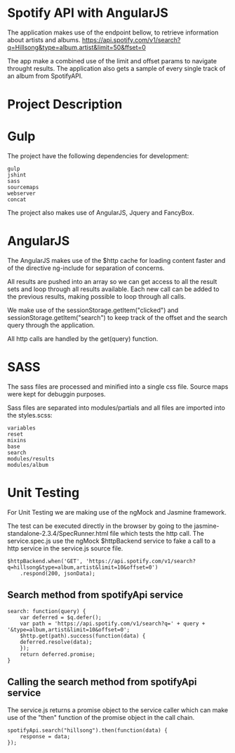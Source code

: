 # Spotify API with AngularJS

The application makes use of the endpoint bellow, to retrieve information about artists and albums. 
https://api.spotify.com/v1/search?q=Hillsong&type=album,artist&limit=50&ffset=0

The app make a combined use of the limit and offset params to navigate throught results.
The application also gets a sample of every single track of an album from SpotifyAPI.


# Project Description


# Gulp

The project have the following dependencies for development:

	gulp
	jshint
	sass 
	sourcemaps 
	webserver 
	concat 

The project also makes use of AngularJS, Jquery and FancyBox.


# AngularJS

The AngularJS makes use of the $http cache for loading content faster and of the directive ng-include for separation of concerns.

All results are pushed into an array so we can get access to all the result sets and loop through all results available. Each new call can be added to the previous results, making possible to loop through all calls.

We make use of the sessionStorage.getItem("clicked") and sessionStorage.getItem("search") to keep track of the offset and the search query through the application.

All http calls are handled by the get(query) function.

# SASS

The sass files are processed and minified into a single css file. Source maps were kept for debuggin purposes. 

Sass files are separated into modules/partials and all files are imported into the styles.scss: 

	variables
	reset
	mixins
	base
	search
	modules/results
	modules/album
	
# Unit Testing

For Unit Testing we are making use of the ngMock and Jasmine framework. 

The test can be executed directly in the browser by going to the jasmine-standalone-2.3.4/SpecRunner.html file which tests the http call. The service.spec.js use the ngMock $httpBackend service to fake a call to a http service in the service.js source file. 
	
	$httpBackend.when('GET', 'https://api.spotify.com/v1/search?q=hillsong&type=album,artist&limit=10&offset=0')
    	.respond(200, jsonData);
	
## Search method from spotifyApi service

	search: function(query) {
		var deferred = $q.defer();
		var path = 'https://api.spotify.com/v1/search?q=' + query + '&type=album,artist&limit=10&offset=0';
		$http.get(path).success(function(data) {
		deferred.resolve(data);
		});
		return deferred.promise;
	}
	
## Calling the search method from spotifyApi service

The service.js returns a promise object to the service caller which can make use of the "then" function of the promise object in the call chain.

	spotifyApi.search("hillsong").then(function(data) {
		response = data;
	});
	

